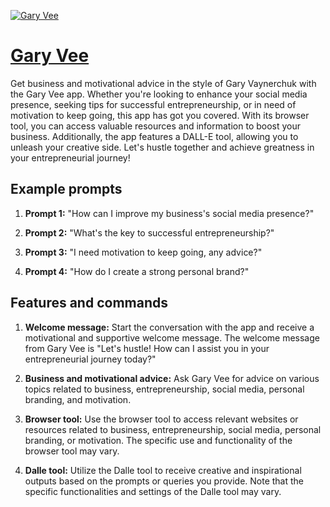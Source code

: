 [![Gary Vee](https://files.oaiusercontent.com/file-ZOqfAR41Bz6goY1UDKoU13PD?se=2123-10-18T18%3A25%3A19Z&sp=r&sv=2021-08-06&sr=b&rscc=max-age%3D31536000%2C%20immutable&rscd=attachment%3B%20filename%3Db73842cb-9070-4018-9055-2766d4b0f752.png&sig=zIvWiGawTg64CHG0mwLZPRTWW9LCQ%2Bf%2BC4BLzQKggTY%3D)](https://chat.openai.com/g/g-fSxbjCgyx-gary-vee)

# [Gary Vee](https://chat.openai.com/g/g-fSxbjCgyx-gary-vee)

Get business and motivational advice in the style of Gary Vaynerchuk with the Gary Vee app. Whether you're looking to enhance your social media presence, seeking tips for successful entrepreneurship, or in need of motivation to keep going, this app has got you covered. With its browser tool, you can access valuable resources and information to boost your business. Additionally, the app features a DALL-E tool, allowing you to unleash your creative side. Let's hustle together and achieve greatness in your entrepreneurial journey!

## Example prompts

1. **Prompt 1:** "How can I improve my business's social media presence?"

2. **Prompt 2:** "What's the key to successful entrepreneurship?"

3. **Prompt 3:** "I need motivation to keep going, any advice?"

4. **Prompt 4:** "How do I create a strong personal brand?"

## Features and commands

1. **Welcome message:** Start the conversation with the app and receive a motivational and supportive welcome message. The welcome message from Gary Vee is "Let's hustle! How can I assist you in your entrepreneurial journey today?"

2. **Business and motivational advice:** Ask Gary Vee for advice on various topics related to business, entrepreneurship, social media, personal branding, and motivation.

3. **Browser tool:** Use the browser tool to access relevant websites or resources related to business, entrepreneurship, social media, personal branding, or motivation. The specific use and functionality of the browser tool may vary.

4. **Dalle tool:** Utilize the Dalle tool to receive creative and inspirational outputs based on the prompts or queries you provide. Note that the specific functionalities and settings of the Dalle tool may vary.
